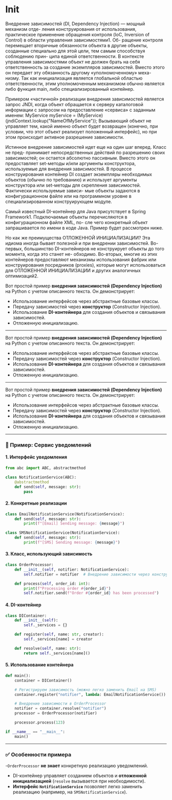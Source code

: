 # Init

Внедрение зависимостей (DI, Dependency Injection) — мощный механизм отде-
ления конструирования от использования, практическое применение обращения
контроля (IoC, Inversion of Control) в области управления зависимостями1. Об-
ращение контроля перемещает вторичные обязанности объекта в другие объекты,
созданные специально для этой цели, тем самым способствуя соблюдению прин-
ципа единой ответственности. В контексте управления зависимостями объект не
должен брать на себя ответственность за создание экземпляров зависимостей.
Вместо этого он передает эту обязанность другому «уполномоченному» меха-
низму. Так как инициализация является глобальной областью ответственности,
этим уполномоченным механизмом обычно является либо функция main, либо
специализированный контейнер.

Примером «частичной» реализации внедрения зависимостей является запрос
JNDI, когда объект обращается к серверу каталоговой информации с запросом
на предоставление «сервиса» с заданным именем:
MyService myService = (MyService)(jndiContext.lookup("NameOfMyService"));
Вызывающий объект не управляет тем, какой именно объект будет возвращен
(конечно, при условии, что этот объект реализует положенный интерфейс), но
при этом происходит активное разрешение зависимости.

Истинное внедрение зависимостей идет еще на один шаг вперед. Класс не пред-
принимает непосредственных действий по разрешению своих зависимостей;
он остается абсолютно пассивным. Вместо этого он предоставляет set-методы
и/или аргументы конструктора, используемые для внедрения зависимостей.
В процессе конструирования контейнер DI создает экземпляры необходимых
объектов (обычно по требованию) и использует аргументы конструктора или
set-методы для скрепления зависимостей. Фактически используемые зависи-
мые объекты задаются в конфигурационном файле или на программном уровне
в специализированном конструирующем модуле.

Самый известный DI-контейнер для Java присутствует в Spring Framework1.
Подключаемые объекты перечисляются в конфигурационном файле XML, по-
сле чего конкретный объект запрашивается по имени в коде Java. Пример будет
рассмотрен ниже.

Но как же преимущества ОТЛОЖЕННОЙ ИНИЦИАЛИЗАЦИИ? Эта идиома
иногда бывает полезной и при внедрении зависимостей. Во-первых, большинство
DI-контейнеров не конструирует объекты до того момента, когда это станет не-
обходимо. Во-вторых, многие из этих контейнеров предоставляют механизмы
использования фабрик или конструирования посредников (proxies), которые
могут использоваться для ОТЛОЖЕННОЙ ИНИЦИАЛИЗАЦИИ и других
аналогичных оптимизаций2.

Вот простой пример **внедрения зависимостей (Dependency Injection)** на Python с учетом описанного текста. Он демонстрирует:

- Использование интерфейсов через абстрактные базовые классы.
- Передачу зависимостей через **конструктор** (Constructor Injection).
- Использование **DI-контейнера** для создания объектов и связывания зависимостей.
- Отложенную инициализацию.

---

Вот простой пример **внедрения зависимостей (Dependency Injection)** на Python с учетом описанного текста. Он демонстрирует:

- Использование интерфейсов через абстрактные базовые классы.
- Передачу зависимостей через **конструктор** (Constructor Injection).
- Использование **DI-контейнера** для создания объектов и связывания зависимостей.
- Отложенную инициализацию.

---

Вот простой пример **внедрения зависимостей (Dependency Injection)** на Python с учетом описанного текста. Он демонстрирует:

- Использование интерфейсов через абстрактные базовые классы.
- Передачу зависимостей через **конструктор** (Constructor Injection).
- Использование **DI-контейнера** для создания объектов и связывания зависимостей.
- Отложенную инициализацию.

---

### 🔧 Пример: Сервис уведомлений

#### 1\. **Интерфейс уведомления**

```python
from abc import ABC, abstractmethod

class NotificationService(ABC):
    @abstractmethod
    def send(self, message: str):
        pass
```

#### 2\. **Конкретные реализации**

```python
class EmailNotificationService(NotificationService):
    def send(self, message: str):
        print(f"[Email] Sending message: {message}")

class SMSNotificationService(NotificationService):
    def send(self, message: str):
        print(f"[SMS] Sending message: {message}")
```

#### 3\. **Класс, использующий зависимость**

```python
class OrderProcessor:
    def __init__(self, notifier: NotificationService):
        self.notifier = notifier  # Внедрение зависимости через конструктор

    def process(self, order_id: int):
        print(f"Processing order #{order_id}")
        self.notifier.send(f"Order #{order_id} has been processed")
```

#### 4\. **DI-контейнер**

```python
class DIContainer:
    def __init__(self):
        self._services = {}

    def register(self, name: str, creator):
        self._services[name] = creator

    def resolve(self, name: str):
        return self._services[name]()
```

#### 5\. **Использование контейнера**

```python
def main():
    container = DIContainer()

    # Регистрируем зависимость (можно легко заменить Email на SMS)
    container.register("notifier", lambda: EmailNotificationService())

    # Внедрение зависимости в OrderProcessor
    notifier = container.resolve("notifier")
    processor = OrderProcessor(notifier)

    processor.process(123)

if __name__ == "__main__":
    main()
```

---

### ✅ Особенности примера

-`OrderProcessor` **не знает** конкретную реализацию уведомлений.

- DI-контейнер управляет созданием объектов и **отложенной инициализацией** (`resolve` вызывается при необходимости).
- **Интерфейс `NotificationService`** позволяет легко заменить реализацию (например, на `SMSNotificationService`).

